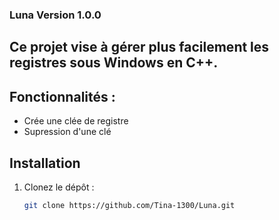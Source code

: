 ### Luna Version 1.0.0
Ce projet vise à gérer plus facilement les registres sous Windows en C++.
---


## Fonctionnalités :

- Crée une clée de registre 
- Supression d'une clé

## Installation
1. Clonez le dépôt :
   ````bash
   git clone https://github.com/Tina-1300/Luna.git
   ````
   

